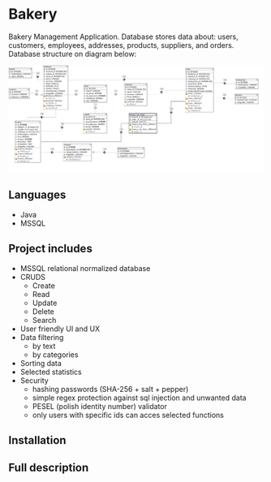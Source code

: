 # Bakery
Bakery Management Application. Database stores data about: users, customers, employees, addresses, products, suppliers, and orders. Database structure on diagram below:

![Bakery database diagram](imgSources/BakeryDBD.png)

## Languages
- Java
- MSSQL

## Project includes
- MSSQL relational normalized database
- CRUDS
    - Create
    - Read
    - Update
    - Delete
    - Search
- User friendly UI and UX
- Data filtering
    - by text
    - by categories
- Sorting data
- Selected statistics
- Security
    - hashing passwords (SHA-256 + salt + pepper)
    - simple regex protection against sql injection and unwanted data
    - PESEL (polish identity number) validator
    - only users with specific ids can acces selected functions

## Installation



## Full description